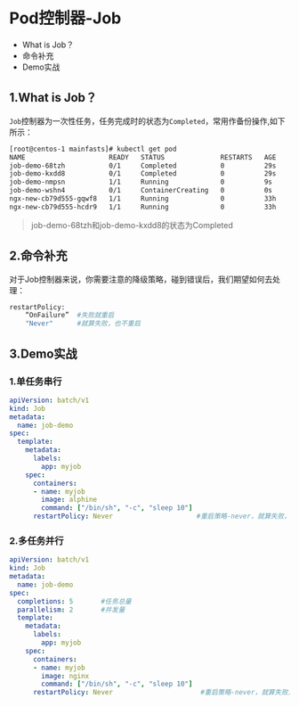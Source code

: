 # Pod控制器-Job
- What is Job？
- 命令补充
- Demo实战


## 1.What is Job？
`Job`控制器为一次性任务，任务完成时的状态为`Completed`，常用作备份操作,如下所示：
```bash
[root@centos-1 mainfasts]# kubectl get pod
NAME                     READY   STATUS              RESTARTS   AGE
job-demo-68tzh           0/1     Completed           0          29s
job-demo-kxdd8           0/1     Completed           0          29s
job-demo-nmpsn           1/1     Running             0          9s
job-demo-wshn4           0/1     ContainerCreating   0          0s
ngx-new-cb79d555-gqwf8   1/1     Running             0          33h
ngx-new-cb79d555-hcdr9   1/1     Running             0          33h
```
> job-demo-68tzh和job-demo-kxdd8的状态为Completed

## 2.命令补充
对于Job控制器来说，你需要注意的降级策略，碰到错误后，我们期望如何去处理：
```bash
restartPolicy: 
    “OnFailure”  #失败就重启
    "Never"      #就算失败，也不重启
```

## 3.Demo实战

### 1.单任务串行
```yaml
apiVersion: batch/v1
kind: Job
metadata:
  name: job-demo
spec:
  template:
    metadata:
      labels:
        app: myjob
    spec:
      containers:
      - name: myjob
        image: alphine
        command: ["/bin/sh", "-c", "sleep 10"]
      restartPolicy: Never                     #重启策略-never，就算失败，也不重启
```

### 2.多任务并行
```yaml
apiVersion: batch/v1
kind: Job
metadata:
  name: job-demo
spec:
  completions: 5       #任务总量
  parallelism: 2       #并发量
  template:
    metadata:
      labels:
        app: myjob
    spec:
      containers:
      - name: myjob
        image: nginx
        command: ["/bin/sh", "-c", "sleep 10"]
      restartPolicy: Never                      #重启策略-never，就算失败，也不重启
```